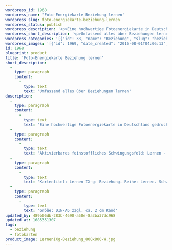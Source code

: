 ```yaml
---
wordpress_id: 1968
wordpress_name: 'Foto-Energiekarte Beziehung lernen'
wordpress_slug: foto-energiekarte-beziehung-lernen
wordpress_status: publish
wordpress_description: '<p>Eine hochwertige Fotoenergiekarte in Deutschland gedruckt und in Handarbeit laminiert. Sie ist in Postkartengröße (DIN-A6) gut zu transportieren und kann auch auf den Körper aufgelegt werden.</p><p>Aktivierbares feinstoffliches Schwingungsfeld: Lernen - Beziehung - Stimmige Kontakte: (Neu) lernen, was Beziehung ist, was Sie uns bedeutet bzw. welche Bedeutungen unsere verschiedenen Beziehungen für uns haben und wie sie ideal aussehen (Arbeitsbeziehungen, private tiefergehende Beziehungen, kurze und lange Beziehungen usw.). Auch die Beziehung zu uns selbst ist hier inbegriffen.</p><p>Kartentitel: Lernen IX-g: Beziehung. Reihe: Lernen. Schwingungsebene: Grün.</p><p>Größe: DIN-A6 zzgl. ca. 2 cm Rand<br />Andere Formate sind individuell für Sie innerhalb weniger Tage herstellbar. Bitte kontaktieren Sie uns hierfür unter <a href="mailto:info@elvedenverlag.de">info@elvedenverlag.de</a>.</p><p><a href="https://my.feenbaum.de/anwendung-energiebilder-foto-laminiert/">Anwendungshinweise</a>      <a href="https://my.feenbaum.de/produktinformationen-fotokarten/">Produktinformationen</a></p>'
wordpress_short_description: '<p>Umfassend alles über Beziehungen lernen<br /><em>Hinweis: Das Wasserzeichen „Elveden Verlag Energiebild“ wird nicht mit gedruckt</em></p>'
wordpress_categories: '[{"id": 33, "name": "Beziehung", "slug": "beziehung"}, {"id": 23, "name": "Fotokarten", "slug": "fotokarten"}]'
wordpress_images: '[{"id": 1969, "date_created": "2016-08-01T04:06:13", "date_created_gmt": "2016-08-01T00:06:13", "date_modified": "2016-08-01T04:06:13", "date_modified_gmt": "2016-08-01T00:06:13", "src": "https://my.feenbaum.de/wp-content/uploads/2016/08/LernenIXg-Beziehung_800x800-W.jpg", "name": "LernenIXg-Beziehung_800x800-W", "alt": ""}]'
id: 1968
blueprint: product
title: 'Foto-Energiekarte Beziehung lernen'
short_description:
  -
    type: paragraph
    content:
      -
        type: text
        text: 'Umfassend alles über Beziehungen lernen'
description:
  -
    type: paragraph
    content:
      -
        type: text
        text: 'Eine hochwertige Fotoenergiekarte in Deutschland gedruckt und in Handarbeit laminiert. Sie ist in Postkartengröße (DIN-A6) gut zu transportieren und kann auch auf den Körper aufgelegt werden.'
  -
    type: paragraph
    content:
      -
        type: text
        text: 'Aktivierbares feinstoffliches Schwingungsfeld: Lernen - Beziehung - Stimmige Kontakte: (Neu) lernen, was Beziehung ist, was Sie uns bedeutet bzw. welche Bedeutungen unsere verschiedenen Beziehungen für uns haben und wie sie ideal aussehen (Arbeitsbeziehungen, private tiefergehende Beziehungen, kurze und lange Beziehungen usw.). Auch die Beziehung zu uns selbst ist hier inbegriffen.'
  -
    type: paragraph
    content:
      -
        type: text
        text: 'Kartentitel: Lernen IX-g: Beziehung. Reihe: Lernen. Schwingungsebene: Grün.'
  -
    type: paragraph
    content:
      -
        type: text
        text: 'Größe: DIN-A6 zzgl. ca. 2 cm Rand'
updated_by: 489b06db-283b-4690-a50e-8a3ba37dc968
updated_at: 1685351307
tags:
  - beziehung
  - fotokarten
product_image: LernenIXg-Beziehung_800x800-W.jpg
---
```

